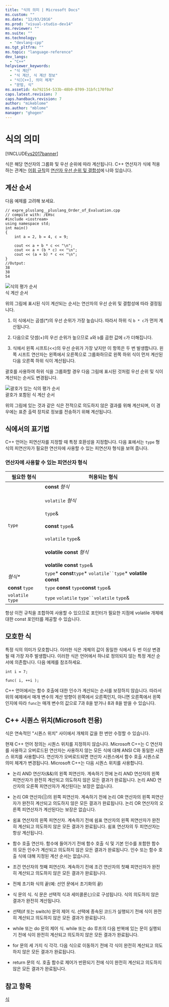 ```yaml
---
title: "식의 의미 | Microsoft Docs"
ms.custom: ""
ms.date: "12/03/2016"
ms.prod: "visual-studio-dev14"
ms.reviewer: ""
ms.suite: ""
ms.technology: 
  - "devlang-cpp"
ms.tgt_pltfrm: ""
ms.topic: "language-reference"
dev_langs: 
  - "C++"
helpviewer_keywords: 
  - "식 계산"
  - "식 계산, 식 계산 정보"
  - "식[C++], 의미 체계"
  - "문법, 식"
ms.assetid: 4a792154-533b-48b9-8709-31bfc170f0a7
caps.latest.revision: 7
caps.handback.revision: 7
author: "mikeblome"
ms.author: "mblome"
manager: "ghogen"
---
```

# 식의 의미
[!INCLUDE[vs2017banner](../assembler/inline/includes/vs2017banner.md)]

식은 해당 연산자의 그룹화 및 우선 순위에 따라 계산됩니다.  C\+\+ 연산자가 식에 적용하는 관계는 [어휘 규칙](../cpp/cpp-built-in-operators-precedence-and-associativity.md)의 [연산자 우선 순위 및 결합성](../cpp/lexical-conventions.md)에 나와 있습니다.  
  
## 계산 순서  
 다음 예제를 고려해 보세요.  
  
```  
// expre_pluslang__pluslang_Order_of_Evaluation.cpp  
// compile with: /EHsc  
#include <iostream>  
using namespace std;  
int main()  
{  
    int a = 2, b = 4, c = 9;  
  
    cout << a + b * c << "\n";  
    cout << a + (b * c) << "\n";  
    cout << (a + b) * c << "\n";  
}  
//Output:  
38  
38  
54  
```  
  
 ![식의 평가 순서](../cpp/media/vc38zv1.png "vc38ZV1")  
식 계산 순서  
  
 위의 그림에 표시된 식이 계산되는 순서는 연산자의 우선 순위 및 결합성에 따라 결정됩니다.  
  
1.  이 식에서는 곱셈\(\*\)의 우선 순위가 가장 높습니다. 따라서 하위 식 `b * c`가 먼저 계산됩니다.  
  
2.  다음으로 덧셈\(\+\)의 우선 순위가 높으므로 `a`와 `b`를 곱한 값에 `c`가 더해집니다.  
  
3.  식에서 왼쪽 시프트\(\<\<\)의 우선 순위가 가장 낮지만 이 항목은 두 번 발생합니다.  왼쪽 시프트 연산자는 왼쪽에서 오른쪽으로 그룹화하므로 왼쪽 하위 식이 먼저 계산된 다음 오른쪽 하위 식이 계산됩니다.  
  
 괄호를 사용하여 하위 식을 그룹화할 경우 다음 그림에 표시된 것처럼 우선 순위 및 식이 계산되는 순서도 변경됩니다.  
  
 ![괄호가 있는 식의 평가 순서](../cpp/media/vc38zv2.png "vc38ZV2")  
괄호가 포함된 식 계산 순서  
  
 위의 그림에 있는 것과 같은 식은 전적으로 의도하지 않은 결과를 위해 계산되며, 이 경우에는 표준 출력 장치로 정보를 전송하기 위해 계산됩니다.  
  
## 식에서의 표기법  
 C\+\+ 언어는 피연산자를 지정할 때 특정 호환성을 지정합니다.  다음 표에서는 `type` 형식의 피연산자가 필요한 연산자에 사용할 수 있는 피연산자 형식을 보여 줍니다.  
  
### 연산자에 사용할 수 있는 피연산자 형식  
  
|필요한 형식|허용되는 형식|  
|------------|-------------|  
|`type`|**const** *형식*<br /><br /> `volatile` *형식*<br /><br /> `type`&<br /><br /> **const** `type`&<br /><br /> `volatile` `type`&<br /><br /> **volatile const** *형식*<br /><br /> **volatile const** `type`&|  
|*형식\**|`type`\* **const**`type`\* `volatile``type`\* **volatile const**|  
|**const** `type`|`type` **const** `type`**const** `type`&|  
|`volatile` `type`|`type` `volatile` `type``volatile` `type`&|  
  
 항상 이전 규칙을 조합하여 사용할 수 있으므로 포인터가 필요한 지점에 volatile 개체에 대한 const 포인터를 제공할 수 있습니다.  
  
## 모호한 식  
 특정 식의 의미가 모호합니다.  이러한 식은 개체의 값이 동일한 식에서 두 번 이상 변경될 때 가장 자주 발생합니다.  이러한 식은 언어에서 하나로 정의되지 않는 특정 계산 순서에 의존합니다.  다음 예제를 참조하세요.  
  
```  
int i = 7;  
  
func( i, ++i );  
```  
  
 C\+\+ 언어에서는 함수 호출에 대한 인수가 계산되는 순서를 보장하지 않습니다.  따라서 위의 예제에서 매개 변수의 계산 방향이 왼쪽에서 오른쪽인지, 아니면 오른쪽에서 왼쪽인지에 따라 `func`는 매개 변수의 값으로 7과 8을 받거나 8과 8을 받을 수 있습니다.  
  
## C\+\+ 시퀀스 위치\(Microsoft 전용\)  
 식은 연속적인 "시퀀스 위치" 사이에서 개체의 값을 한 번만 수정할 수 있습니다.  
  
 현재 C\+\+ 언어 정의는 시퀀스 위치를 지정하지 않습니다.  Microsoft C\+\+는 C 연산자를 사용하고 오버로드된 연산자는 사용하지 않는 모든 식에 대해 ANSI C와 동일한 시퀀스 위치를 사용합니다.  연산자가 오버로드되면 연산자 시퀀스에서 함수 호출 시퀀스로 의미 체계가 변경됩니다.  Microsoft C\+\+는 다음 시퀀스 위치를 사용합니다.  
  
-   논리 AND 연산자\(&&\)의 왼쪽 피연산자.  계속하기 전에 논리 AND 연산자의 왼쪽 피연산자가 완전히 계산되고 의도하지 않은 모든 결과가 완료됩니다.  논리 AND 연산자의 오른쪽 피연산자가 계산된다는 보장은 없습니다.  
  
-   논리 OR 연산자\(&#124;&#124;\)의 왼쪽 피연산자.  계속하기 전에 논리 OR 연산자의 왼쪽 피연산자가 완전히 계산되고 의도하지 않은 모든 결과가 완료됩니다.  논리 OR 연산자의 오른쪽 피연산자가 계산된다는 보장은 없습니다.  
  
-   쉼표 연산자의 왼쪽 피연산자.  계속하기 전에 쉼표 연산자의 왼쪽 피연산자가 완전히 계산되고 의도하지 않은 모든 결과가 완료됩니다.  쉼표 연산자의 두 피연산자는 항상 계산됩니다.  
  
-   함수 호출 연산자.  함수에 들어가기 전에 함수 호출 식 및 기본 인수를 포함한 함수의 모든 인수가 계산되고 의도하지 않은 모든 결과가 완료됩니다.  인수 또는 함수 호출 식에 대해 지정된 계산 순서는 없습니다.  
  
-   조건 연산자의 첫째 피연산자.  계속하기 전에 조건 연산자의 첫째 피연산자가 완전히 계산되고 의도하지 않은 모든 결과가 완료됩니다.  
  
-   전체 초기화 식의 끝\(예: 선언 문에서 초기화의 끝\)  
  
-   식 문의 식.  식 문은 선택적 식과 세미콜론\(;\)으로 구성됩니다.  식의 의도하지 않은 결과가 완전히 계산됩니다.  
  
-   선택\(if 또는 switch\) 문의 제어 식.  선택에 종속된 코드가 실행되기 전에 식이 완전히 계산되고 의도하지 않은 모든 결과가 완료됩니다.  
  
-   while 또는 do 문의 제어 식.  while 또는 do 루프의 다음 반복에 있는 문이 실행되기 전에 식이 완전히 계산되고 의도하지 않은 모든 결과가 완료됩니다.  
  
-   for 문의 세 가지 식 각각.  다음 식으로 이동하기 전에 각 식이 완전히 계산되고 의도하지 않은 모든 결과가 완료됩니다.  
  
-   return 문의 식.  호출 함수로 제어가 반환되기 전에 식이 완전히 계산되고 의도하지 않은 모든 결과가 완료됩니다.  
  
## 참고 항목  
 [식](../cpp/expressions-cpp.md)